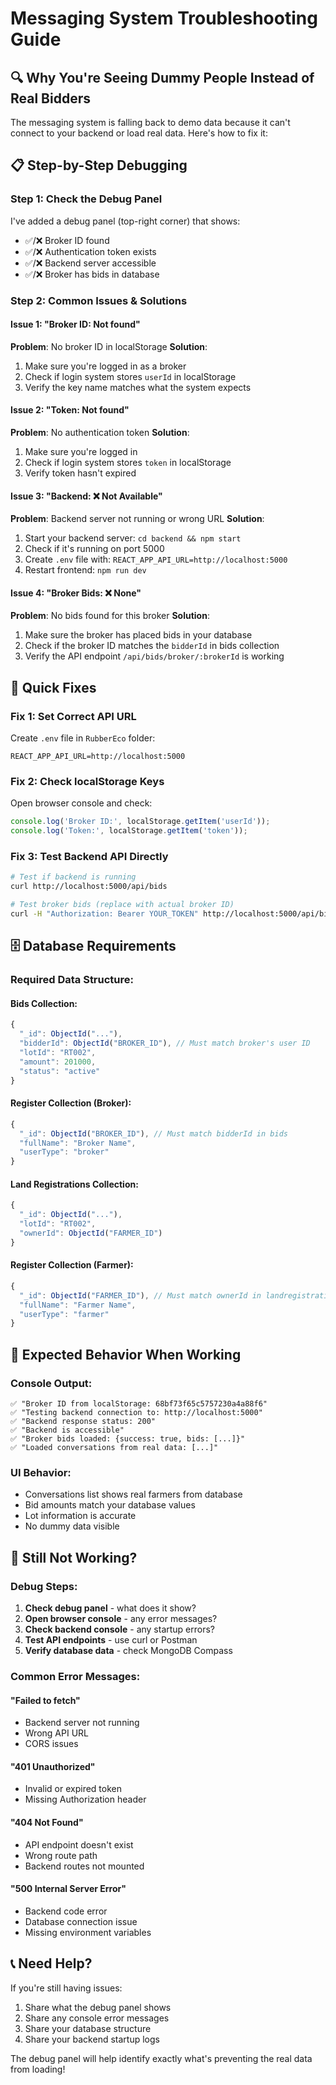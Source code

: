 # Messaging System Troubleshooting Guide

## 🔍 **Why You're Seeing Dummy People Instead of Real Bidders**

The messaging system is falling back to demo data because it can't connect to your backend or load real data. Here's how to fix it:

## 📋 **Step-by-Step Debugging**

### **Step 1: Check the Debug Panel**
I've added a debug panel (top-right corner) that shows:
- ✅/❌ Broker ID found
- ✅/❌ Authentication token exists  
- ✅/❌ Backend server accessible
- ✅/❌ Broker has bids in database

### **Step 2: Common Issues & Solutions**

#### **Issue 1: "Broker ID: Not found"**
**Problem**: No broker ID in localStorage
**Solution**: 
1. Make sure you're logged in as a broker
2. Check if login system stores `userId` in localStorage
3. Verify the key name matches what the system expects

#### **Issue 2: "Token: Not found"**  
**Problem**: No authentication token
**Solution**:
1. Make sure you're logged in
2. Check if login system stores `token` in localStorage
3. Verify token hasn't expired

#### **Issue 3: "Backend: ❌ Not Available"**
**Problem**: Backend server not running or wrong URL
**Solution**:
1. Start your backend server: `cd backend && npm start`
2. Check if it's running on port 5000
3. Create `.env` file with: `REACT_APP_API_URL=http://localhost:5000`
4. Restart frontend: `npm run dev`

#### **Issue 4: "Broker Bids: ❌ None"**
**Problem**: No bids found for this broker
**Solution**:
1. Make sure the broker has placed bids in your database
2. Check if the broker ID matches the `bidderId` in bids collection
3. Verify the API endpoint `/api/bids/broker/:brokerId` is working

## 🔧 **Quick Fixes**

### **Fix 1: Set Correct API URL**
Create `.env` file in `RubberEco` folder:
```env
REACT_APP_API_URL=http://localhost:5000
```

### **Fix 2: Check localStorage Keys**
Open browser console and check:
```javascript
console.log('Broker ID:', localStorage.getItem('userId'));
console.log('Token:', localStorage.getItem('token'));
```

### **Fix 3: Test Backend API Directly**
```bash
# Test if backend is running
curl http://localhost:5000/api/bids

# Test broker bids (replace with actual broker ID)
curl -H "Authorization: Bearer YOUR_TOKEN" http://localhost:5000/api/bids/broker/YOUR_BROKER_ID
```

## 🗄️ **Database Requirements**

### **Required Data Structure:**

#### **Bids Collection:**
```javascript
{
  "_id": ObjectId("..."),
  "bidderId": ObjectId("BROKER_ID"), // Must match broker's user ID
  "lotId": "RT002",
  "amount": 201000,
  "status": "active"
}
```

#### **Register Collection (Broker):**
```javascript
{
  "_id": ObjectId("BROKER_ID"), // Must match bidderId in bids
  "fullName": "Broker Name",
  "userType": "broker"
}
```

#### **Land Registrations Collection:**
```javascript
{
  "_id": ObjectId("..."),
  "lotId": "RT002",
  "ownerId": ObjectId("FARMER_ID")
}
```

#### **Register Collection (Farmer):**
```javascript
{
  "_id": ObjectId("FARMER_ID"), // Must match ownerId in landregistrations
  "fullName": "Farmer Name",
  "userType": "farmer"
}
```

## 🚀 **Expected Behavior When Working**

### **Console Output:**
```
✅ "Broker ID from localStorage: 68bf73f65c5757230a4a88f6"
✅ "Testing backend connection to: http://localhost:5000"
✅ "Backend response status: 200"
✅ "Backend is accessible"
✅ "Broker bids loaded: {success: true, bids: [...]}"
✅ "Loaded conversations from real data: [...]"
```

### **UI Behavior:**
- Conversations list shows real farmers from database
- Bid amounts match your database values
- Lot information is accurate
- No dummy data visible

## 🐛 **Still Not Working?**

### **Debug Steps:**
1. **Check debug panel** - what does it show?
2. **Open browser console** - any error messages?
3. **Check backend console** - any startup errors?
4. **Test API endpoints** - use curl or Postman
5. **Verify database data** - check MongoDB Compass

### **Common Error Messages:**

#### **"Failed to fetch"**
- Backend server not running
- Wrong API URL
- CORS issues

#### **"401 Unauthorized"**  
- Invalid or expired token
- Missing Authorization header

#### **"404 Not Found"**
- API endpoint doesn't exist
- Wrong route path
- Backend routes not mounted

#### **"500 Internal Server Error"**
- Backend code error
- Database connection issue
- Missing environment variables

## 📞 **Need Help?**

If you're still having issues:
1. Share what the debug panel shows
2. Share any console error messages
3. Share your database structure
4. Share your backend startup logs

The debug panel will help identify exactly what's preventing the real data from loading!



